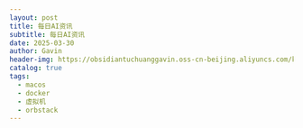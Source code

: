 ```yaml
---
layout: post
title: 每日AI资讯
subtitle: 每日AI资讯
date: 2025-03-30
author: Gavin
header-img: https://obsidiantuchuanggavin.oss-cn-beijing.aliyuncs.com/k380.png
catalog: true
tags:
  - macos
  - docker
  - 虚拟机
  - orbstack
---
```

